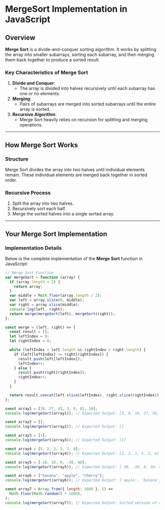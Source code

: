 # MergeSort Implementation in JavaScript

## Overview

**Merge Sort** is a divide-and-conquer sorting algorithm. It works by splitting the array into smaller subarrays, sorting each subarray, and then merging them back together to produce a sorted result.

### Key Characteristics of Merge Sort

1. **Divide and Conquer**:
   - The array is divided into halves recursively until each subarray has one or no elements.
2. **Merging**:
   - Pairs of subarrays are merged into sorted subarrays until the entire array is sorted.
3. **Recursive Algorithm**:
   - Merge Sort heavily relies on recursion for splitting and merging operations.

---

## How Merge Sort Works

### Structure

Merge Sort divides the array into two halves until individual elements remain. These individual elements are merged back together in sorted order.

### Recursive Process

1. Split the array into two halves.
2. Recursively sort each half.
3. Merge the sorted halves into a single sorted array.

---

## Your Merge Sort Implementation

### Implementation Details

Below is the complete implementation of the **Merge Sort** function in JavaScript:

```javascript
// Merge Sort Function
var mergeSort = function (array) {
  if (array.length < 2) {
    return array;
  }
  var middle = Math.floor(array.length / 2);
  var left = array.slice(0, middle);
  var right = array.slice(middle);
  console.log(left, right);
  return merge(mergeSort(left), mergeSort(right));
};

const merge = (left, right) => {
  const result = [];
  let leftIndex = 0;
  let rightIndex = 0;

  while (leftIndex < left.length && rightIndex < right.length) {
    if (left[leftIndex] <= right[rightIndex]) {
      result.push(left[leftIndex]);
      leftIndex++;
    } else {
      result.push(right[rightIndex]);
      rightIndex++;
    }
  }

  return result.concat(left.slice(leftIndex), right.slice(rightIndex));
};

const array1 = [38, 27, 43, 3, 9, 82, 10];
console.log(mergeSort(array1)); // Expected Output: [3, 9, 10, 27, 38, 43, 82]

const array2 = [];
console.log(mergeSort(array2)); // Expected Output: []

const array3 = [1];
console.log(mergeSort(array3)); // Expected Output: [1]

const array4 = [5, 2, 3, 5, 2, 8];
console.log(mergeSort(array4)); // Expected Output: [2, 2, 3, 5, 5, 8]

const array5 = [-10, 20, 0, -30, 40];
console.log(mergeSort(array5)); // Expected Output: [-30, -10, 0, 20, 40]

const array6 = ["banana", "apple", "cherry"];
console.log(mergeSort(array6)); // Expected Output: ['apple', 'banana', 'cherry']

const array7 = Array.from({ length: 1000 }, () =>
  Math.floor(Math.random() * 1000),
);
console.log(mergeSort(array7)); // Expected Output: Sorted version of array7
```
